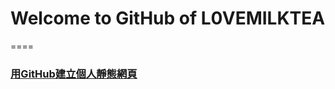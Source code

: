 # Welcome to GitHub of L0VEMILKTEA
====

### [用GitHub建立個人靜態網頁][1]

[1]: https://l0vemilktea.serveblog.net/